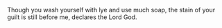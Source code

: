 Though you wash yourself with lye and use much soap, the stain of your guilt is still before me, declares the Lord God.

